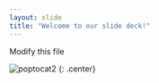 ```yaml
---
layout: slide
title: "Welcome to our slide deck!"
---
```


Modify this file

![poptocat2](https://octodex.github.com/images/poptocat_v2.png)
{: .center}
